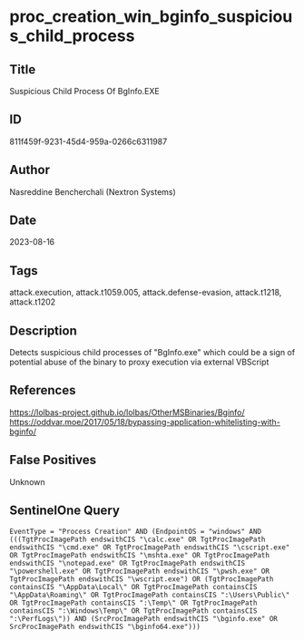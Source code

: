 # proc_creation_win_bginfo_suspicious_child_process

## Title
Suspicious Child Process Of BgInfo.EXE

## ID
811f459f-9231-45d4-959a-0266c6311987

## Author
Nasreddine Bencherchali (Nextron Systems)

## Date
2023-08-16

## Tags
attack.execution, attack.t1059.005, attack.defense-evasion, attack.t1218, attack.t1202

## Description
Detects suspicious child processes of "BgInfo.exe" which could be a sign of potential abuse of the binary to proxy execution via external VBScript

## References
https://lolbas-project.github.io/lolbas/OtherMSBinaries/Bginfo/
https://oddvar.moe/2017/05/18/bypassing-application-whitelisting-with-bginfo/

## False Positives
Unknown

## SentinelOne Query
```
EventType = "Process Creation" AND (EndpointOS = "windows" AND (((TgtProcImagePath endswithCIS "\calc.exe" OR TgtProcImagePath endswithCIS "\cmd.exe" OR TgtProcImagePath endswithCIS "\cscript.exe" OR TgtProcImagePath endswithCIS "\mshta.exe" OR TgtProcImagePath endswithCIS "\notepad.exe" OR TgtProcImagePath endswithCIS "\powershell.exe" OR TgtProcImagePath endswithCIS "\pwsh.exe" OR TgtProcImagePath endswithCIS "\wscript.exe") OR (TgtProcImagePath containsCIS "\AppData\Local\" OR TgtProcImagePath containsCIS "\AppData\Roaming\" OR TgtProcImagePath containsCIS ":\Users\Public\" OR TgtProcImagePath containsCIS ":\Temp\" OR TgtProcImagePath containsCIS ":\Windows\Temp\" OR TgtProcImagePath containsCIS ":\PerfLogs\")) AND (SrcProcImagePath endswithCIS "\bginfo.exe" OR SrcProcImagePath endswithCIS "\bginfo64.exe")))

```